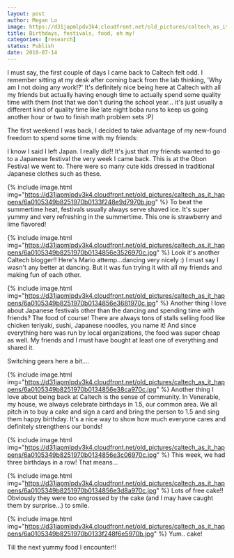 ```yaml
---
layout: post
author: Megan Lo
image: https://d31japmlpdv3k4.cloudfront.net/old_pictures/caltech_as_it_happens/6a0105349b8251970b0133f248e727970b.jpg
title: Birthdays, festivals, food, oh my!
categories: [research]
status: Publish
date: 2010-07-14
---
```



I must say, the first couple of days I came back to Caltech felt odd. I remember sitting at my desk after coming back from the lab thinking, 'Why am I not doing any work!?' It's definitely nice being here at Caltech with all my friends but actually having enough time to actually spend some quality time with them (not that we don't during the school year... it's just usually a different kind of quality time like late night boba runs to keep us going another hour or two to finish math problem sets :P)

The first weekend I was back, I decided to take advantage of my new-found freedom to spend some time with my friends:

I know I said I left Japan. I really did!! It's just that my friends wanted to go to a Japanese festival the very week I came back. This is at the Obon Festival we went to. There were so many cute kids dressed in traditional Japanese clothes such as these.


{% include image.html img="https://d31japmlpdv3k4.cloudfront.net/old_pictures/caltech_as_it_happens/6a0105349b8251970b0133f248e9d7970b.jpg" %}
To beat the summertime heat, festivals usually always serve shaved ice. It's super yummy and very refreshing in the summertime. This one is strawberry and lime flavored!

{% include image.html img="https://d31japmlpdv3k4.cloudfront.net/old_pictures/caltech_as_it_happens/6a0105349b8251970b0134856e3526970c.jpg" %}
Look it's another Caltech blogger!! Here's Mario attemp...dancing very nicely :) I must say I wasn't any better at dancing. But it was fun trying it with all my friends and making fun of each other.


{% include image.html img="https://d31japmlpdv3k4.cloudfront.net/old_pictures/caltech_as_it_happens/6a0105349b8251970b0134856e3681970c.jpg" %}
Another thing I love about Japanese festivals other than the dancing and spending time with friends? The food of course! There are always tons of stalls selling food like chicken teriyaki, sushi, Japanese noodles, you name it! And since everything here was run by local organizations, the food was super cheap as well. My friends and I must have bought at least one of everything and shared it.

Switching gears here a bit....


{% include image.html img="https://d31japmlpdv3k4.cloudfront.net/old_pictures/caltech_as_it_happens/6a0105349b8251970b0134856e38ca970c.jpg" %}
Another thing I love about being back at Caltech is the sense of community. In Venerable, my house, we always celebrate birthdays in 1.5, our common area. We all pitch in to buy a cake and sign a card and bring the person to 1.5 and sing them happy birthday. It's a nice way to show how much everyone cares and definitely strengthens our bonds!

{% include image.html img="https://d31japmlpdv3k4.cloudfront.net/old_pictures/caltech_as_it_happens/6a0105349b8251970b0134856e3c06970c.jpg" %}
<span style="text-decoration: none">This week, we had three birthdays in a row! That means...


{% include image.html img="https://d31japmlpdv3k4.cloudfront.net/old_pictures/caltech_as_it_happens/6a0105349b8251970b0134856e3d8a970c.jpg" %}
<span style="text-decoration: none">Lots of free cake!! Obviously they were too engrossed by the cake (and I may have caught them by surprise...) to smile.


{% include image.html img="https://d31japmlpdv3k4.cloudfront.net/old_pictures/caltech_as_it_happens/6a0105349b8251970b0133f248f6e5970b.jpg" %}
<span style="text-decoration: none">Yum.. cake!

<span style="text-decoration: none">Till the next yummy food I encounter!!

